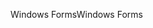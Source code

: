 <span data-ttu-id="7c64e-101">Windows Forms</span><span class="sxs-lookup"><span data-stu-id="7c64e-101">Windows Forms</span></span>